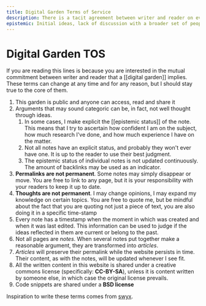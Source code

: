 ```yaml
---
title: Digital Garden Terms of Service
description: There is a tacit agreement between writer and reader on every online publication. Let's make that agreement public and debatable
epistemic: Initial ideas, lack of discussion with a broader set of people
---
```

# Digital Garden TOS
If you are reading this lines is because you are interested in the mutual commitment between writer and reader that a [[digital garden]] implies. These terms can change at any time and for any reason, but I should stay true to the core of them. 

1. This garden is public and anyone can access, read and share it
2. Arguments that may sound categoric can be, in fact, not well thought through ideas.
    1. In some cases, I make explicit the [[epistemic status]] of the note. This means that I try to ascertain how confident I am on the subject, how much research I've done, and how much experience I have on the matter. 
    2. Not all notes have an explicit status, and probably they won't ever have one. It is up to the reader to use their best judgment.
    3. The epistemic status of individual notes is not updated continuously. The amount of backlinks may be used as an indicator. 
3. **Permalinks are not permanent**. Some notes may simply disappear or move. You are free to link to any page, but it is your responsibility with your readers to keep it up to date. 
4. **Thoughts are not permanent**. I may change opinions, I may expand my knowledge on certain topics. You are free to quote me, but be mindful about the fact that you are quoting not just a piece of text, you are also doing it in a specific time-stamp
5. Every note has a timestamp when the moment in which was created and when it was last edited. This information can be used to judge if the ideas reflected in them are current or belong to the past. 
6. Not all pages are *notes*. When several notes put together make a reasonable argument, they are transformed into *articles*. 
7. *Articles* will preserve their permalink while the website persists in time. Their content, as with the notes, will be updated whenever I see fit. 
8. All the written content in this website is shared under a creative commons license (specifically: **CC-BY-SA**), unless it is content written by someone else, in which case the original license prevails. 
9. Code snippets are shared under a **BSD license**

Inspiration to write these terms comes from [swyx](https://www.swyx.io/writing/digital-garden-tos/).